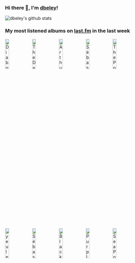 ### Hi there 👋, I'm [dbeley](https://dbeley.ovh/en)!

![dbeley's github stats](https://github-readme-stats.vercel.app/api?username=dbeley)

### My most listened albums on [last.fm](https://www.last.fm/user/d_beley) in the last week

[<img src='https://lastfm.freetls.fastly.net/i/u/300x300/60be5a6d4d79477a930aed7685ef4827.jpg' width='16%' height='16%' alt='Diabologum - #3 (Ce nest pas perdu pour tout le monde)'>](https://www.last.fm/music/diabologum/%25233%2b%2528ce%2bn%2527est%2bpas%2bperdu%2bpour%2btout%2ble%2bmonde%2529)&nbsp;
[<img src='https://lastfm.freetls.fastly.net/i/u/300x300/657dc0a0722144e3c42d2462f04df366.jpg' width='16%' height='16%' alt='The Damned - Strawberries'>](https://www.last.fm/music/the%2bdamned/strawberries)&nbsp;
[<img src='https://lastfm.freetls.fastly.net/i/u/300x300/0899ad433d67ac1e2316e9f64e9ae9f0.png' width='16%' height='16%' alt='Arthur Verocai - Arthur Verocai'>](https://www.last.fm/music/arthur%2bverocai/arthur%2bverocai)&nbsp;
[<img src='https://lastfm.freetls.fastly.net/i/u/300x300/7ac1e092667f4968c969d81a2333de9a.png' width='16%' height='16%' alt='Sébastien Tellier - Lincroyable vérité'>](https://www.last.fm/music/s%25c3%25a9bastien%2btellier/l%2527incroyable%2bv%25c3%25a9rit%25c3%25a9)&nbsp;
[<img src='https://lastfm.freetls.fastly.net/i/u/300x300/73eeef6e7b23420bc21cb71d989ce086.jpg' width='16%' height='16%' alt='The Postal Service - Give Up (Deluxe 10th Anniversary Edition)'>](https://www.last.fm/music/the%2bpostal%2bservice/give%2bup%2b%2528deluxe%2b10th%2banniversary%2bedition%2529)&nbsp;
<br>
[<img src='https://lastfm.freetls.fastly.net/i/u/300x300/ef4eb7f2cc80106904023752710997cf.jpg' width='16%' height='16%' alt='yeule - Serotonin II'>](https://www.last.fm/music/yeule/serotonin%2bii)&nbsp;
[<img src='https://lastfm.freetls.fastly.net/i/u/300x300/37d7c1e403c746d0bf11e8dc9920e8c2.png' width='16%' height='16%' alt='Sébastien Tellier - My God is Blue'>](https://www.last.fm/music/s%25c3%25a9bastien%2btellier/my%2bgod%2bis%2bblue)&nbsp;
[<img src='https://lastfm.freetls.fastly.net/i/u/300x300/3332b3cee5de8598dbd080f8e2783f93.jpg' width='16%' height='16%' alt='Black Country, New Road - Ants From Up There'>](https://www.last.fm/music/black%2bcountry%252c%2bnew%2broad/ants%2bfrom%2bup%2bthere)&nbsp;
[<img src='https://lastfm.freetls.fastly.net/i/u/300x300/5a6451d23bf95957eaf85f0ee3a4d0c0.jpg' width='16%' height='16%' alt='Purple Mountains - Purple Mountains'>](https://www.last.fm/music/purple%2bmountains/purple%2bmountains)&nbsp;
[<img src='https://lastfm.freetls.fastly.net/i/u/300x300/b0c1932dd0d6ad23fa40c68ab6c440bf.jpg' width='16%' height='16%' alt='Sea Power - The Decline of British Sea Power'>](https://www.last.fm/music/sea%2bpower/the%2bdecline%2bof%2bbritish%2bsea%2bpower)&nbsp;
<br>
